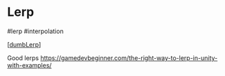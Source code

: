 # Lerp
#lerp #interpolation

[[dumbLerp]]

Good lerps https://gamedevbeginner.com/the-right-way-to-lerp-in-unity-with-examples/

    


[//begin]: # "Autogenerated link references for markdown compatibility"
[dumbLerp]: ../3D/Maths/dumbLerp.md "Dumb Lerp"
[//end]: # "Autogenerated link references"